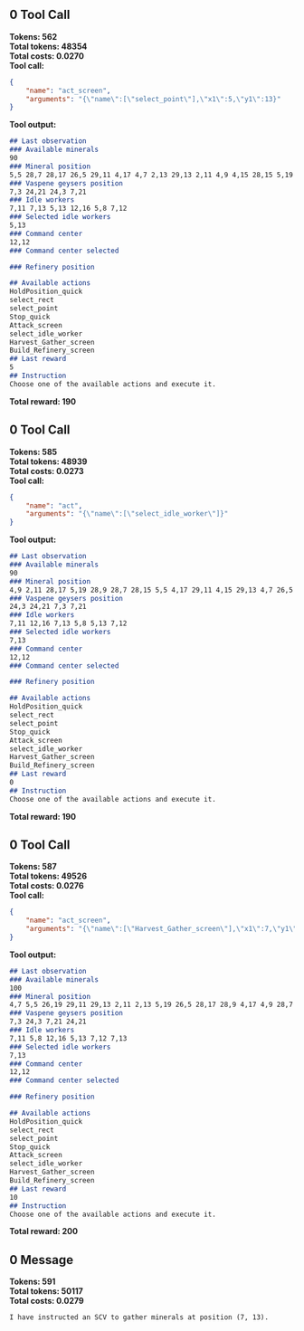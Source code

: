 ## 0 Tool Call
**Tokens: 562**  
**Total tokens: 48354**  
**Total costs: 0.0270**  
**Tool call:**  
```json
{
    "name": "act_screen",
    "arguments": "{\"name\":[\"select_point\"],\"x1\":5,\"y1\":13}"
}
```
**Tool output:**  
```markdown
## Last observation
### Available minerals
90
### Mineral position
5,5 28,7 28,17 26,5 29,11 4,17 4,7 2,13 29,13 2,11 4,9 4,15 28,15 5,19 28,9 26,19
### Vaspene geysers position
7,3 24,21 24,3 7,21
### Idle workers
7,11 7,13 5,13 12,16 5,8 7,12
### Selected idle workers
5,13
### Command center
12,12
### Command center selected

### Refinery position

## Available actions
HoldPosition_quick
select_rect
select_point
Stop_quick
Attack_screen
select_idle_worker
Harvest_Gather_screen
Build_Refinery_screen
## Last reward
5
## Instruction
Choose one of the available actions and execute it.
```
**Total reward: 190**  
## 0 Tool Call
**Tokens: 585**  
**Total tokens: 48939**  
**Total costs: 0.0273**  
**Tool call:**  
```json
{
    "name": "act",
    "arguments": "{\"name\":[\"select_idle_worker\"]}"
}
```
**Tool output:**  
```markdown
## Last observation
### Available minerals
90
### Mineral position
4,9 2,11 28,17 5,19 28,9 28,7 28,15 5,5 4,17 29,11 4,15 29,13 4,7 26,5 2,13 26,19
### Vaspene geysers position
24,3 24,21 7,3 7,21
### Idle workers
7,11 12,16 7,13 5,8 5,13 7,12
### Selected idle workers
7,13
### Command center
12,12
### Command center selected

### Refinery position

## Available actions
HoldPosition_quick
select_rect
select_point
Stop_quick
Attack_screen
select_idle_worker
Harvest_Gather_screen
Build_Refinery_screen
## Last reward
0
## Instruction
Choose one of the available actions and execute it.
```
**Total reward: 190**  
## 0 Tool Call
**Tokens: 587**  
**Total tokens: 49526**  
**Total costs: 0.0276**  
**Tool call:**  
```json
{
    "name": "act_screen",
    "arguments": "{\"name\":[\"Harvest_Gather_screen\"],\"x1\":7,\"y1\":13}"
}
```
**Tool output:**  
```markdown
## Last observation
### Available minerals
100
### Mineral position
4,7 5,5 26,19 29,11 29,13 2,11 2,13 5,19 26,5 28,17 28,9 4,17 4,9 28,7 4,15 28,15
### Vaspene geysers position
7,3 24,3 7,21 24,21
### Idle workers
7,11 5,8 12,16 5,13 7,12 7,13
### Selected idle workers
7,13
### Command center
12,12
### Command center selected

### Refinery position

## Available actions
HoldPosition_quick
select_rect
select_point
Stop_quick
Attack_screen
select_idle_worker
Harvest_Gather_screen
Build_Refinery_screen
## Last reward
10
## Instruction
Choose one of the available actions and execute it.
```
**Total reward: 200**  
## 0 Message
**Tokens: 591**  
**Total tokens: 50117**  
**Total costs: 0.0279**  
```markdown
I have instructed an SCV to gather minerals at position (7, 13).
```
